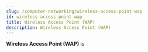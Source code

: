 ```yaml
---
slug: /computer-networking/wireless-access-point-wap
id: wireless-access-point-wap
title: Wireless Access Point (WAP)
description: Wireless Access Point (WAP)
---
```


**Wireless Access Point (WAP)** is
